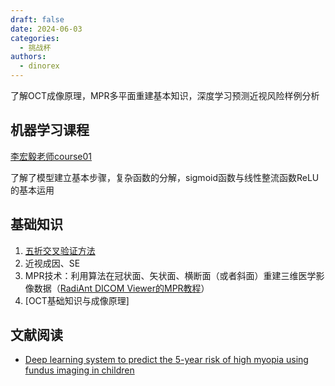 ```yaml
---
draft: false 
date: 2024-06-03
categories:
  - 挑战杯
authors:
  - dinorex
---
```


了解OCT成像原理，MPR多平面重建基本知识，深度学习预测近视风险样例分析

<!-- more -->

## 机器学习课程

[李宏毅老师course01](https://dinorexnb.github.io/%E6%9D%8E%E5%AE%8F%E6%AF%85%E8%80%81%E5%B8%88%E6%9C%BA%E5%99%A8%E5%AD%A6%E4%B9%A0/0-intro/#youtube)

了解了模型建立基本步骤，复杂函数的分解，sigmoid函数与线性整流函数ReLU的基本运用

## 基础知识

1. [五折交叉验证方法](https://dinorexnb.github.io/%E6%AF%94%E8%B5%9B/%E6%8C%91%E6%88%98%E6%9D%AF/%E4%BA%94%E6%8A%98%E4%BA%A4%E5%8F%89%E9%AA%8C%E8%AF%81/)
2. 近视成因、SE
3. MPR技术：利用算法在冠状面、矢状面、横断面（或者斜面）重建三维医学影像数据（[RadiAnt DICOM Viewer的MPR教程](https://www.radiantviewer.com/dicom-viewer-manual/multiplanar_reconstructions_mp.html)）
4. [OCT基础知识与成像原理]

## 文献阅读

- [Deep learning system to predict the 5-year risk of high myopia using fundus imaging in children](https://www.nature.com/articles/s41746-023-00752-8#data-availability)